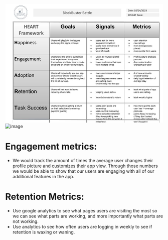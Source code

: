 ![picture of HEART FRAMEWORK](test/HEART.jpg)
![image](https://github.com/Xander583/Blockbuster-Battle/assets/123519150/807338ff-481c-4b60-99d8-e32eae23d931)


# Engagement metrics: 
  - We would track the amount of times the average user changes their profile picture and customizes their app view. Through those numbers we would be able to show that our users are engaging with all of our additional features in the app.

# Retention Metrics:
  - Use google analytics to see what pages users are visiting the most so we can see what parts are working, and more importantly what parts are not working.
  - Use analytics to see how often users are logging in weekly to see if retention is waxing or waning.
